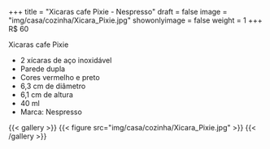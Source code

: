 +++
title = "Xicaras cafe Pixie - Nespresso"
draft = false
image = "img/casa/cozinha/Xicara_Pixie.jpg"
showonlyimage = false
weight = 1
+++
<span class="price">R$ 60</span>

<!--more-->

Xicaras cafe Pixie	

- 2 xícaras de aço inoxidável
- Parede dupla
- Cores vermelho e preto
- 6,3 cm de diâmetro
- 6,1 cm de altura
- 40 ml
- Marca: Nespresso


{{< gallery >}}
{{< figure src="img/casa/cozinha/Xicara_Pixie.jpg" >}}
{{< /gallery >}}


